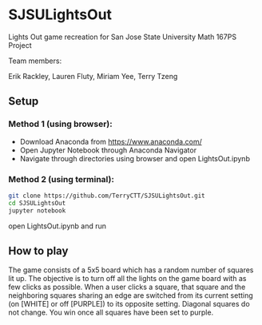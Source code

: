 # SJSULightsOut
Lights Out game recreation for San Jose State University Math 167PS Project

Team members:

Erik Rackley, Lauren Fluty, Miriam Yee, Terry Tzeng

## Setup

### Method 1 (using browser):

* Download Anaconda from https://www.anaconda.com/
* Open Jupyter Notebook through Anaconda Navigator
* Navigate through directories using browser and open LightsOut.ipynb

### Method 2 (using terminal):


```bash
git clone https://github.com/TerryCTT/SJSULightsOut.git
cd SJSULightsOut
jupyter notebook
```
open LightsOut.ipynb and run

## How to play

The game consists of a 5x5 board which has a random number of squares lit up. 
The objective is to turn off all the lights on the game board with as few clicks as possible. 
When a user clicks a square, that square and the neighboring squares sharing an edge are switched from its current setting (on [WHITE] or off [PURPLE]) to its opposite setting. Diagonal squares do not change. You win once all squares have been set to purple.